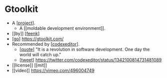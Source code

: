 # Gtoolkit

- A [[project]].
  - A [[moldable development environment]].
- [[by]] [[feenk]]
- [[go]] https://gtoolkit.com/
- Recommended by [[codexeditor]].
  - [[quote]] "It is a revolution in software development. One day the world will catch up." 
  - [[tweet]] https://twitter.com/codexeditor/status/1342100814731481089
- [[license]] [[mit]]
- [[video]] https://vimeo.com/496004749


[//begin]: # "Autogenerated link references for markdown compatibility"
[project]: project "Project"
[feenk]: feenk "Feenk"
[go]: go "Go"
[codexeditor]: codexeditor "Codexeditor"
[quote]: quote "Quote"
[tweet]: tweet "Tweet"
[//end]: # "Autogenerated link references"